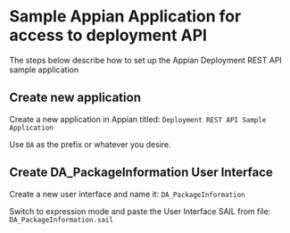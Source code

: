 # Sample Appian Application for access to deployment API
The steps below describe how to set up the Appian Deployment REST API sample application

## Create new application
Create a new application in Appian titled: ```Deployment REST API Sample Application```

Use ```DA``` as the prefix or whatever you desire.

## Create DA_PackageInformation User Interface
Create a new user interface and name it: ```DA_PackageInformation```

Switch to expression mode and paste the User Interface SAIL from file: ```DA_PackageInformation.sail```

